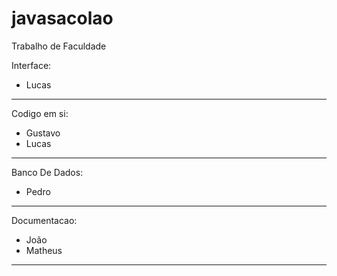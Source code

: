 # javasacolao
 Trabalho de Faculdade 


Interface:
  - Lucas  
____________________________________________________________________

Codigo em si:
  - Gustavo 
  - Lucas
                    
____________________________________________________________________

Banco De Dados:
   - Pedro                              
                             
____________________________________________________________________

Documentacao:
   - João                 
   - Matheus                 
____________________________________________________________________
